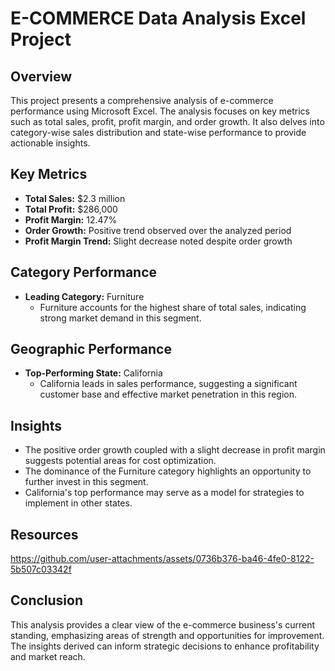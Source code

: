# E-COMMERCE Data Analysis Excel Project

## Overview

This project presents a comprehensive analysis of e-commerce performance using Microsoft Excel. The analysis focuses on key metrics such as total sales, profit, profit margin, and order growth. It also delves into category-wise sales distribution and state-wise performance to provide actionable insights.

## Key Metrics

- **Total Sales:** $2.3 million
- **Total Profit:** $286,000
- **Profit Margin:** 12.47%
- **Order Growth:** Positive trend observed over the analyzed period
- **Profit Margin Trend:** Slight decrease noted despite order growth

## Category Performance

- **Leading Category:** Furniture
  - Furniture accounts for the highest share of total sales, indicating strong market demand in this segment.

## Geographic Performance

- **Top-Performing State:** California
  - California leads in sales performance, suggesting a significant customer base and effective market penetration in this region.

## Insights

- The positive order growth coupled with a slight decrease in profit margin suggests potential areas for cost optimization.
- The dominance of the Furniture category highlights an opportunity to further invest in this segment.
- California's top performance may serve as a model for strategies to implement in other states.

## Resources

https://github.com/user-attachments/assets/0736b376-ba46-4fe0-8122-5b507c03342f


## Conclusion

This analysis provides a clear view of the e-commerce business's current standing, emphasizing areas of strength and opportunities for improvement. The insights derived can inform strategic decisions to enhance profitability and market reach.

